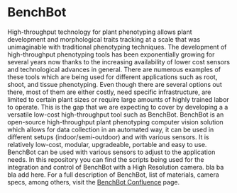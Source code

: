 # BenchBot

High-throughput technology for plant phenotyping allows plant development and morphological traits tracking at a scale that was unimaginable with traditional phenotyping techniques. The development of  high-throughput phenotyping tools has been exponentially growing for several years now thanks to the increasing availability of lower cost sensors and technological advances in general. There are numerous examples of these tools which are being used for different applications such as root, shoot, and tissue phenotyping.
Even though there are several options out there, most of them are either costly, need specific infrastructure, are limited to certain plant sizes or require large amounts of highly trained labor to operate. This is the gap that we are expecting to cover by developing a a versatile low-cost high-throughput tool such as BenchBot. 
BenchBot is an open-source high-throughput plant phenotyping computer vision solution which allows for data collection in an automated way, it can be used in different setups (indoor/semi-outdoor) and with various sensors. It is relatively low-cost, modular, upgradeable, portable and easy to use.
BenchBot can be used with various sensors to adjust to the application needs. In this repository you can find the scripts being used for the integration and control of BenchBot with a High Resolution camera. bla ba bla add here. 
For a full description of BenchBot, list of materials, camera specs, among others, visit the [BenchBot Confluence](https://precision-sustainable-ag.atlassian.net/l/cp/eeUgH9Bm) page.
